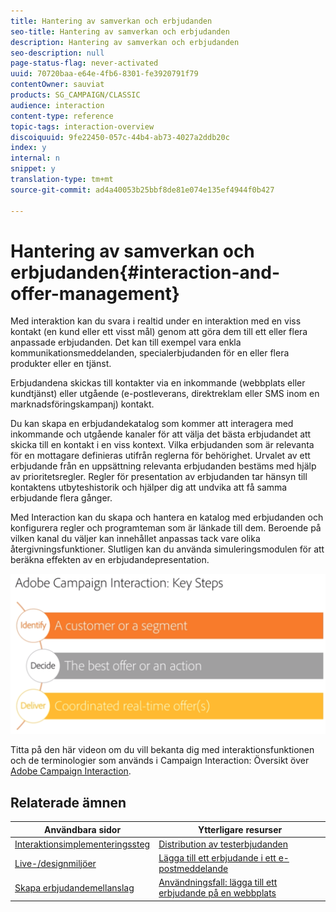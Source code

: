 ```yaml
---
title: Hantering av samverkan och erbjudanden
seo-title: Hantering av samverkan och erbjudanden
description: Hantering av samverkan och erbjudanden
seo-description: null
page-status-flag: never-activated
uuid: 70720baa-e64e-4fb6-8301-fe3920791f79
contentOwner: sauviat
products: SG_CAMPAIGN/CLASSIC
audience: interaction
content-type: reference
topic-tags: interaction-overview
discoiquuid: 9fe22450-057c-44b4-ab73-4027a2ddb20c
index: y
internal: n
snippet: y
translation-type: tm+mt
source-git-commit: ad4a40053b25bbf8de81e074e135ef4944f0b427

---
```



# Hantering av samverkan och erbjudanden{#interaction-and-offer-management}

Med interaktion kan du svara i realtid under en interaktion med en viss kontakt (en kund eller ett visst mål) genom att göra dem till ett eller flera anpassade erbjudanden. Det kan till exempel vara enkla kommunikationsmeddelanden, specialerbjudanden för en eller flera produkter eller en tjänst.

Erbjudandena skickas till kontakter via en inkommande (webbplats eller kundtjänst) eller utgående (e-postleverans, direktreklam eller SMS inom en marknadsföringskampanj) kontakt.

Du kan skapa en erbjudandekatalog som kommer att interagera med inkommande och utgående kanaler för att välja det bästa erbjudandet att skicka till en kontakt i en viss kontext. Vilka erbjudanden som är relevanta för en mottagare definieras utifrån reglerna för behörighet. Urvalet av ett erbjudande från en uppsättning relevanta erbjudanden bestäms med hjälp av prioritetsregler. Regler för presentation av erbjudanden tar hänsyn till kontaktens utbyteshistorik och hjälper dig att undvika att få samma erbjudande flera gånger.

Med Interaction kan du skapa och hantera en katalog med erbjudanden och konfigurera regler och programteman som är länkade till dem. Beroende på vilken kanal du väljer kan innehållet anpassas tack vare olika återgivningsfunktioner. Slutligen kan du använda simuleringsmodulen för att beräkna effekten av en erbjudandepresentation.

![](assets/Offermgt2.png)

Titta på den här videon om du vill bekanta dig med interaktionsfunktionen och de terminologier som används i Campaign Interaction: Översikt över [Adobe Campaign Interaction](https://helpx.adobe.com/campaign/classic/how-to/acs-overview.html?playlist=/ccx/v1/collection/product/campaign/classic/segment/digital-marketers/explevel/intermediate/applaunch/get-started/collection.ccx.js&amp;ref=helpx.adobe.com).

## Relaterade ämnen

| Användbara sidor | Ytterligare resurser |
|---|---|
| [Interaktionsimplementeringssteg](../../interaction/using/implementation-steps.md) | [Distribution av testerbjudanden](../../interaction/using/about-offers-simulation.md) |
| [Live-/designmiljöer](../../interaction/using/live-design-environments.md) | [Lägga till ett erbjudande i ett e-postmeddelande](../../interaction/using/integrating-an-offer-via-the-wizard.md) |
| [Skapa erbjudandemellanslag](../../interaction/using/creating-offer-spaces.md) | [Användningsfall: lägga till ett erbjudande på en webbplats](../../interaction/using/offers-on-an-inbound-channel.md) |